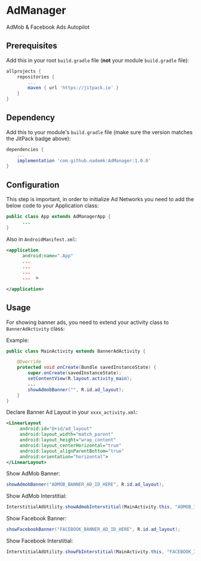 # AdManager
AdMob &amp; Facebook Ads Autopilot

## Prerequisites

Add this in your root `build.gradle` file (**not** your module `build.gradle` file):

```gradle
allprojects {
	repositories {
		...
		maven { url 'https://jitpack.io' }
	}
}
```

## Dependency

Add this to your module's `build.gradle` file (make sure the version matches the JitPack badge above):

```gradle
dependencies {
	...
	implementation 'com.github.nademk:AdManager:1.0.0'
}
```

## Configuration

This step is important, in order to initialize Ad Networks you need to add the below code to your Application class:

```java
public class App extends AdManagerApp {
      ...
}

```

Also in `AndroidManifest.xml`:

```xml
<application
      android:name=".App"
      ...
      ...
      ...
      ...  >
	
</application>

```

## Usage

For showing banner ads, you need to extend your activity class to `BannerAdActivity` class:

Example:
``` java
public class MainActivity extends BannerAdActivity {

    @Override
    protected void onCreate(Bundle savedInstanceState) {
        super.onCreate(savedInstanceState);
        setContentView(R.layout.activity_main);
        ...
        showAdmobBanner("", R.id.ad_layout);
    }
}
```

Declare Banner Ad Layout in your `xxxx_activity.xml`:

``` xml
<LinearLayout
     android:id="@+id/ad_layout"
     android:layout_width="match_parent"
     android:layout_height="wrap_content"
     android:layout_centerHorizontal="true"
     android:layout_alignParentBottom="true"
     android:orientation="horizontal">
</LinearLayout>
```

Show AdMob Banner:

``` java
showAdmobBanner("ADMOB_BANNER_AD_ID_HERE", R.id.ad_layout);
```
Show AdMob Interstitial:

``` java
InterstitialAdUtility.showAdmobInterstitial(MainActivity.this, "ADMOB_INTERSTITIAL_AD_ID_HERE", 1);
```

Show Facebook Banner:

``` java
showFacebookBanner("FACEBOOK_BANNER_AD_ID_HERE", R.id.ad_layout);
```
Show Facebook Interstitial:

``` java
InterstitialAdUtility.showFbInterstitial(MainActivity.this, "FACEBOOK_INTERSTITIAL_AD_ID_HERE", 1);
```
